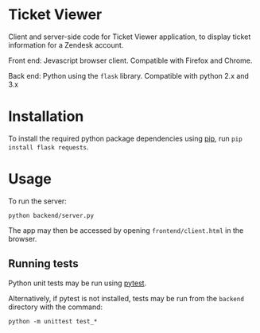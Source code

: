 # Ticket Viewer

Client and server-side code for Ticket Viewer application, to display ticket information for a Zendesk account.

Front end: Jevascript browser client. Compatible with Firefox and Chrome.

Back end: Python using the `flask` library. Compatible with python 2.x and 3.x

# Installation
To install the required python package dependencies using [pip](https://pip.pypa.io/en/stable/installing/), run `pip install flask requests`.

# Usage
To run the server:

```
python backend/server.py
```

The app may then be accessed by opening `frontend/client.html` in the browser.

## Running tests
Python unit tests may be run using [pytest](https://docs.pytest.org/en/latest/).

Alternatively, if pytest is not installed, tests may be run from the `backend` directory with the command:

```
python -m unittest test_*
``` 

